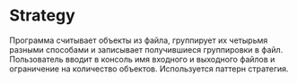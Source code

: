 # Strategy

Программа считывает объекты из файла, группирует их четырьмя разными способами и записывает получившиеся группировки в файл. Пользователь вводит в консоль имя входного и выходного файлов и ограничение на количество объектов. Используется паттерн стратегия.
